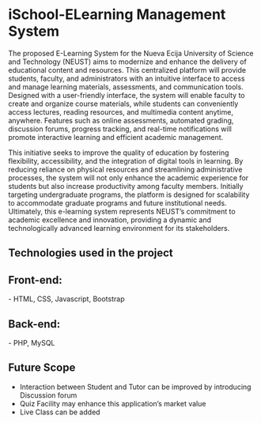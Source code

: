 # iSchool-ELearning Management System

The proposed E-Learning System for the Nueva Ecija University of Science and Technology (NEUST) aims to modernize and enhance the delivery of educational content and resources. This centralized platform will provide students, faculty, and administrators with an intuitive interface to access and manage learning materials, assessments, and communication tools. Designed with a user-friendly interface, the system will enable faculty to create and organize course materials, while students can conveniently access lectures, reading resources, and multimedia content anytime, anywhere. Features such as online assessments, automated grading, discussion forums, progress tracking, and real-time notifications will promote interactive learning and efficient academic management.

This initiative seeks to improve the quality of education by fostering flexibility, accessibility, and the integration of digital tools in learning. By reducing reliance on physical resources and streamlining administrative processes, the system will not only enhance the academic experience for students but also increase productivity among faculty members. Initially targeting undergraduate programs, the platform is designed for scalability to accommodate graduate programs and future institutional needs. Ultimately, this e-learning system represents NEUST’s commitment to academic excellence and innovation, providing a dynamic and technologically advanced learning environment for its stakeholders.


## Technologies used in the project

<h2>Front-end:</h2>
- HTML, CSS, Javascript, Bootstrap

<h2>Back-end:</h2>
- PHP, MySQL

## Future Scope

* Interaction between Student and Tutor can be improved by introducing Discussion forum
* Quiz Facility may enhance this application’s market value
* Live Class can be added
